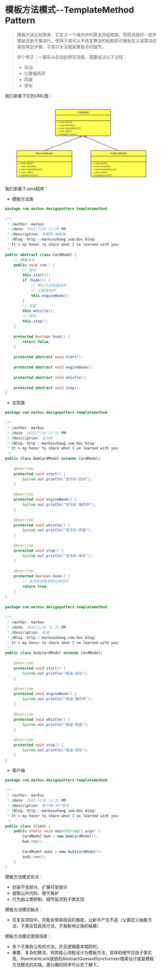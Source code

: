 # 模板方法模式--TemplateMethod Pattern

> 模板方法比较简单，它定义一个操作中的算法流程框架，而将具体的一些步骤延迟到子类进行，使得子类可以不改变算法的结构即可重新定义该算法的某些特定步骤。子类只关注框架某些点的细节。
>
> 举个例子：一辆车从启动到停车流程，需要经过以下过程：
>
> - 启动
> - 引擎轰鸣声
> - 鸣笛
> - 停车

我们来看下它的UML图：

![image-20220718232820743](../../img/image-20220718232820743.png)

我们来看下Java程序：

- 模板方法类

```java
package com.markus.designpattern.templatemethod;

/**
 * @author: markus
 * @date: 2022/7/18 11:29 PM
 * @Description: 车模型-抽象类
 * @Blog: http://markuszhang.com/doc-blog/
 * It's my honor to share what I've learned with you!
 */
public abstract class CardModel {
  	// 模板方法
    public void run() {
        // 启动
        this.start();
        if (hook()) {
            // 默认不开启轰鸣声
            // 引擎轰鸣声
            this.engineBoom();
        }
        // 鸣笛
        this.whistle();
        // 停车
        this.stop();
    }

    protected boolean hook() {
        return false;
    }

    protected abstract void start();

    protected abstract void engineBoom();

    protected abstract void whistle();

    protected abstract void stop();
}
```

- 实现类

```java
package com.markus.designpattern.templatemethod;

/**
 * @author: markus
 * @date: 2022/7/18 11:32 PM
 * @Description: 宝马车
 * @Blog: http://markuszhang.com/doc-blog/
 * It's my honor to share what I've learned with you!
 */
public class BwmCardModel extends CardModel{

    @Override
    protected void start() {
        System.out.println("宝马车-启动");
    }

    @Override
    protected void engineBoom() {
        System.out.println("宝马车-轰鸣声");
    }

    @Override
    protected void whistle() {
        System.out.println("宝马车-鸣笛");
    }

    @Override
    protected void stop() {
        System.out.println("宝马车-停车");
    }

    @Override
    protected boolean hook() {
        // 宝马车想要体现出轰鸣声
        return true;
    }
}

package com.markus.designpattern.templatemethod;

/**
 * @author: markus
 * @date: 2022/7/18 11:32 PM
 * @Description: 奥迪
 * @Blog: http://markuszhang.com/doc-blog/
 * It's my honor to share what I've learned with you!
 */
public class AudiCardModel extends CardModel{

    @Override
    protected void start() {
        System.out.println("奥迪-启动");
    }

    @Override
    protected void engineBoom() {
        System.out.println("奥迪-轰鸣声");
    }

    @Override
    protected void whistle() {
        System.out.println("奥迪-鸣笛");
    }

    @Override
    protected void stop() {
        System.out.println("奥迪-停车");
    }
}
```

- 客户端

```java
package com.markus.designpattern.templatemethod;

/**
 * @author: markus
 * @date: 2022/7/18 11:35 PM
 * @Description: 客户端-用户看车
 * @Blog: http://markuszhang.com/doc-blog/
 * It's my honor to share what I've learned with you!
 */
public class Client {
    public static void main(String[] args) {
        CardModel bwm = new BwmCardModel();
        bwm.run();

        CardModel audi = new AudiCardModel();
        audi.run();
    }
}
```

模板方法模式优点：

- 封装不变部分、扩展可变部分
- 提取公共代码、便于维护
- 行为由父类控制、细节延迟到子类实现

模板方法模式缺点：

- 在复杂项目中，可能会带来阅读的难度，让新手产生不适（父类定义抽象方法，子类实现具体方法，子类影响父类的结果）

模板方法模式使用场景：

- 多个子类有公有的方法，并且逻辑基本相同时。
- 重要、复杂的算法，将其核心流程设计为模板方法，具体的细节交由子类实现，ReentrantLock底层的AbstractQueuedSynchonizer框架设计就是模板方法模式的实践，感兴趣的同学可以去了解下。